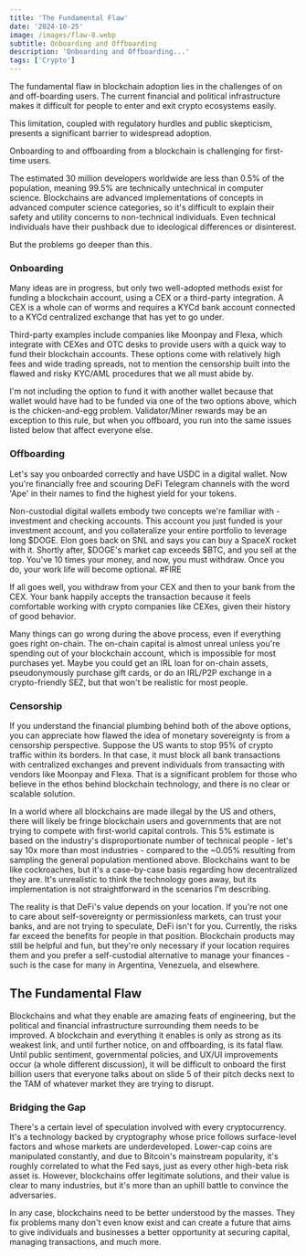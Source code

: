 ```yaml
---
title: 'The Fundamental Flaw'
date: '2024-10-25'
image: /images/flaw-0.webp
subtitle: Onboarding and Offboarding
description: 'Onboarding and Offboarding...'
tags: ['Crypto']
---
```


<style jsx>{`
 .prose a {
    text-decoration: underline;
    color: var(--color-accent);
 }
 .prose ol {
    list-style-type: decimal;
    margin-left: 2em; /* Adjust as needed for indentation */
    padding-left: 0.5em; /* Add padding if needed */
 }
 .prose ol li {
    margin-bottom: 0.5em;
    color: var(--color-text-primary);
    line-height: 1.5; /* Adjust line height for better readability */
 }
`}</style>

<div class="tldr-section">

The fundamental flaw in blockchain adoption lies in the challenges of on and off-boarding users. The current financial and political infrastructure makes it difficult for people to enter and exit crypto ecosystems easily.

This limitation, coupled with regulatory hurdles and public skepticism, presents a significant barrier to widespread adoption.

</div>

Onboarding to and offboarding from a blockchain is challenging for first-time users.

The estimated 30 million developers worldwide are less than 0.5% of the population, meaning 99.5% are technically untechnical in computer science. Blockchains are advanced implementations of concepts in advanced computer science categories, so it's difficult to explain their safety and utility concerns to non-technical individuals. Even technical individuals have their pushback due to ideological differences or disinterest.

But the problems go deeper than this.

### Onboarding

Many ideas are in progress, but only two well-adopted methods exist for funding a blockchain account, using a CEX or a third-party integration. A CEX is a whole can of worms and requires a KYCd bank account connected to a KYCd centralized exchange that has yet to go under.

Third-party examples include companies like Moonpay and Flexa, which integrate with CEXes and OTC desks to provide users with a quick way to fund their blockchain accounts. These options come with relatively high fees and wide trading spreads, not to mention the censorship built into the flawed and risky KYC/AML procedures that we all must abide by.

I'm not including the option to fund it with another wallet because that wallet would have had to be funded via one of the two options above, which is the chicken-and-egg problem. Validator/Miner rewards may be an exception to this rule, but when you offboard, you run into the same issues listed below that affect everyone else.

### Offboarding

Let's say you onboarded correctly and have USDC in a digital wallet. Now you're financially free and scouring DeFi Telegram channels with the word 'Ape' in their names to find the highest yield for your tokens.

Non-custodial digital wallets embody two concepts we're familiar with - investment and checking accounts. This account you just funded is your investment account, and you collateralize your entire portfolio to leverage long $DOGE. Elon goes back on SNL and says you can buy a SpaceX rocket with it. Shortly after, $DOGE's market cap exceeds $BTC, and you sell at the top. You've 10 times your money, and now, you must withdraw. Once you do, your work life will become optional. #FIRE

If all goes well, you withdraw from your CEX and then to your bank from the CEX. Your bank happily accepts the transaction because it feels comfortable working with crypto companies like CEXes, given their history of good behavior.

Many things can go wrong during the above process, even if everything goes right on-chain. The on-chain capital is almost unreal unless you're spending out of your blockchain account, which is impossible for most purchases yet. Maybe you could get an IRL loan for on-chain assets, pseudonymously purchase gift cards, or do an IRL/P2P exchange in a crypto-friendly SEZ, but that won't be realistic for most people.

### Censorship

If you understand the financial plumbing behind both of the above options, you can appreciate how flawed the idea of monetary sovereignty is from a censorship perspective. Suppose the US wants to stop 95% of crypto traffic within its borders. In that case, it must block all bank transactions with centralized exchanges and prevent individuals from transacting with vendors like Moonpay and Flexa. That is a significant problem for those who believe in the ethos behind blockchain technology, and there is no clear or scalable solution.

In a world where all blockchains are made illegal by the US and others, there will likely be fringe blockchain users and governments that are not trying to compete with first-world capital controls. This 5% estimate is based on the industry's disproportionate number of technical people - let's say 10x more than most industries - compared to the ~0.05% resulting from sampling the general population mentioned above. Blockchains want to be like cockroaches, but it's a case-by-case basis regarding how decentralized they are. It's unrealistic to think the technology goes away, but its implementation is not straightforward in the scenarios I'm describing.

The reality is that DeFi's value depends on your location. If you're not one to care about self-sovereignty or permissionless markets, can trust your banks, and are not trying to speculate, DeFi isn't for you. Currently, the risks far exceed the benefits for people in that position. Blockchain products may still be helpful and fun, but they're only necessary if your location requires them and you prefer a self-custodial alternative to manage your finances - such is the case for many in Argentina, Venezuela, and elsewhere.

## The Fundamental Flaw

Blockchains and what they enable are amazing feats of engineering, but the political and financial infrastructure surrounding them needs to be improved. A blockchain and everything it enables is only as strong as its weakest link, and until further notice, on and offboarding, is its fatal flaw. Until public sentiment, governmental policies, and UX/UI improvements occur (a whole different discussion), it will be difficult to onboard the first billion users that everyone talks about on slide 5 of their pitch decks next to the TAM of whatever market they are trying to disrupt.

### Bridging the Gap

There's a certain level of speculation involved with every cryptocurrency. It's a technology backed by cryptography whose price follows surface-level factors and whose markets are underdeveloped. Lower-cap coins are manipulated constantly, and due to Bitcoin's mainstream popularity, it's roughly correlated to what the Fed says, just as every other high-beta risk asset is. However, blockchains offer legitimate solutions, and their value is clear to many industries, but it's more than an uphill battle to convince the adversaries.

In any case, blockchains need to be better understood by the masses. They fix problems many don't even know exist and can create a future that aims to give individuals and businesses a better opportunity at securing capital, managing transactions, and much more.
